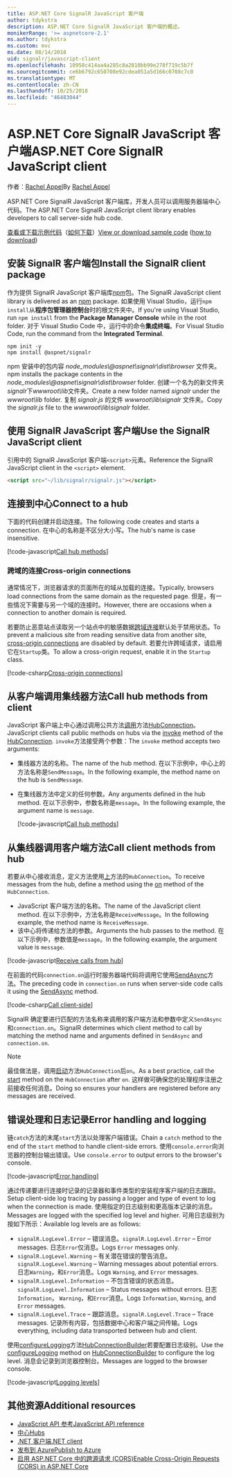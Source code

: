 ```yaml
---
title: ASP.NET Core SignalR JavaScript 客户端
author: tdykstra
description: ASP.NET Core SignalR JavaScript 客户端的概述。
monikerRange: '>= aspnetcore-2.1'
ms.author: tdykstra
ms.custom: mvc
ms.date: 08/14/2018
uid: signalr/javascript-client
ms.openlocfilehash: 10958c414aa4a285c8a2810bb99e278f719c5b7f
ms.sourcegitcommit: ce6b6792c650708e92cdea051a5d166c0708c7c0
ms.translationtype: MT
ms.contentlocale: zh-CN
ms.lasthandoff: 10/25/2018
ms.locfileid: "46483044"
---
```

# <a name="aspnet-core-signalr-javascript-client"></a><span data-ttu-id="0cd2d-103">ASP.NET Core SignalR JavaScript 客户端</span><span class="sxs-lookup"><span data-stu-id="0cd2d-103">ASP.NET Core SignalR JavaScript client</span></span>

<span data-ttu-id="0cd2d-104">作者：[Rachel Appel](http://twitter.com/rachelappel)</span><span class="sxs-lookup"><span data-stu-id="0cd2d-104">By [Rachel Appel](http://twitter.com/rachelappel)</span></span>

<span data-ttu-id="0cd2d-105">ASP.NET Core SignalR JavaScript 客户端库，开发人员可以调用服务器端中心代码。</span><span class="sxs-lookup"><span data-stu-id="0cd2d-105">The ASP.NET Core SignalR JavaScript client library enables developers to call server-side hub code.</span></span>

<span data-ttu-id="0cd2d-106">[查看或下载示例代码](https://github.com/aspnet/Docs/tree/live/aspnetcore/signalr/javascript-client/sample)（[如何下载](xref:tutorials/index#how-to-download-a-sample)）</span><span class="sxs-lookup"><span data-stu-id="0cd2d-106">[View or download sample code](https://github.com/aspnet/Docs/tree/live/aspnetcore/signalr/javascript-client/sample) ([how to download](xref:tutorials/index#how-to-download-a-sample))</span></span>

## <a name="install-the-signalr-client-package"></a><span data-ttu-id="0cd2d-107">安装 SignalR 客户端包</span><span class="sxs-lookup"><span data-stu-id="0cd2d-107">Install the SignalR client package</span></span>

<span data-ttu-id="0cd2d-108">作为提供 SignalR JavaScript 客户端库[npm](https://www.npmjs.com/)包。</span><span class="sxs-lookup"><span data-stu-id="0cd2d-108">The SignalR JavaScript client library is delivered as an [npm](https://www.npmjs.com/) package.</span></span> <span data-ttu-id="0cd2d-109">如果使用 Visual Studio，运行`npm install`从**程序包管理器控制台**时的根文件夹中。</span><span class="sxs-lookup"><span data-stu-id="0cd2d-109">If you're using Visual Studio, run `npm install` from the **Package Manager Console** while in the root folder.</span></span> <span data-ttu-id="0cd2d-110">对于 Visual Studio Code 中，运行中的命令**集成终端**。</span><span class="sxs-lookup"><span data-stu-id="0cd2d-110">For Visual Studio Code, run the command from the **Integrated Terminal**.</span></span>

  ```console
  npm init -y
  npm install @aspnet/signalr
  ```

<span data-ttu-id="0cd2d-111">npm 安装中的包内容 *node_modules\\@aspnet\signalr\dist\browser* 文件夹。</span><span class="sxs-lookup"><span data-stu-id="0cd2d-111">npm installs the package contents in the *node_modules\\@aspnet\signalr\dist\browser* folder.</span></span> <span data-ttu-id="0cd2d-112">创建一个名为的新文件夹*signalr*下*wwwroot\\lib*文件夹。</span><span class="sxs-lookup"><span data-stu-id="0cd2d-112">Create a new folder named *signalr* under the *wwwroot\\lib* folder.</span></span> <span data-ttu-id="0cd2d-113">复制 *signalr.js* 的文件 *wwwroot\lib\signalr* 文件夹。</span><span class="sxs-lookup"><span data-stu-id="0cd2d-113">Copy the *signalr.js* file to the *wwwroot\lib\signalr* folder.</span></span>

## <a name="use-the-signalr-javascript-client"></a><span data-ttu-id="0cd2d-114">使用 SignalR JavaScript 客户端</span><span class="sxs-lookup"><span data-stu-id="0cd2d-114">Use the SignalR JavaScript client</span></span>

<span data-ttu-id="0cd2d-115">引用中的 SignalR JavaScript 客户端`<script>`元素。</span><span class="sxs-lookup"><span data-stu-id="0cd2d-115">Reference the SignalR JavaScript client in the `<script>` element.</span></span>

```html
<script src="~/lib/signalr/signalr.js"></script>
```

## <a name="connect-to-a-hub"></a><span data-ttu-id="0cd2d-116">连接到中心</span><span class="sxs-lookup"><span data-stu-id="0cd2d-116">Connect to a hub</span></span>

<span data-ttu-id="0cd2d-117">下面的代码创建并启动连接。</span><span class="sxs-lookup"><span data-stu-id="0cd2d-117">The following code creates and starts a connection.</span></span> <span data-ttu-id="0cd2d-118">在中心的名称是不区分大小写。</span><span class="sxs-lookup"><span data-stu-id="0cd2d-118">The hub's name is case insensitive.</span></span>

[!code-javascript[Call hub methods](javascript-client/sample/wwwroot/js/chat.js?range=9-12,28)]

### <a name="cross-origin-connections"></a><span data-ttu-id="0cd2d-119">跨域的连接</span><span class="sxs-lookup"><span data-stu-id="0cd2d-119">Cross-origin connections</span></span>

<span data-ttu-id="0cd2d-120">通常情况下，浏览器请求的页面所在的域从加载的连接。</span><span class="sxs-lookup"><span data-stu-id="0cd2d-120">Typically, browsers load connections from the same domain as the requested page.</span></span> <span data-ttu-id="0cd2d-121">但是，有一些情况下需要与另一个域的连接时。</span><span class="sxs-lookup"><span data-stu-id="0cd2d-121">However, there are occasions when a connection to another domain is required.</span></span>

<span data-ttu-id="0cd2d-122">若要防止恶意站点读取另一个站点中的敏感数据[跨域连接](xref:security/cors)默认处于禁用状态。</span><span class="sxs-lookup"><span data-stu-id="0cd2d-122">To prevent a malicious site from reading sensitive data from another site, [cross-origin connections](xref:security/cors) are disabled by default.</span></span> <span data-ttu-id="0cd2d-123">若要允许跨域请求，请启用它在`Startup`类。</span><span class="sxs-lookup"><span data-stu-id="0cd2d-123">To allow a cross-origin request, enable it in the `Startup` class.</span></span>

[!code-csharp[Cross-origin connections](javascript-client/sample/Startup.cs?highlight=29-35,56)]

## <a name="call-hub-methods-from-client"></a><span data-ttu-id="0cd2d-124">从客户端调用集线器方法</span><span class="sxs-lookup"><span data-stu-id="0cd2d-124">Call hub methods from client</span></span>

<span data-ttu-id="0cd2d-125">JavaScript 客户端上中心通过调用公共方法[调用](/javascript/api/%40aspnet/signalr/hubconnection#invoke)方法[HubConnection](/javascript/api/%40aspnet/signalr/hubconnection)。</span><span class="sxs-lookup"><span data-stu-id="0cd2d-125">JavaScript clients call public methods on hubs via the [invoke](/javascript/api/%40aspnet/signalr/hubconnection#invoke) method of the [HubConnection](/javascript/api/%40aspnet/signalr/hubconnection).</span></span> <span data-ttu-id="0cd2d-126">`invoke`方法接受两个参数：</span><span class="sxs-lookup"><span data-stu-id="0cd2d-126">The `invoke` method accepts two arguments:</span></span>

* <span data-ttu-id="0cd2d-127">集线器方法的名称。</span><span class="sxs-lookup"><span data-stu-id="0cd2d-127">The name of the hub method.</span></span> <span data-ttu-id="0cd2d-128">在以下示例中，中心上的方法名称是`SendMessage`。</span><span class="sxs-lookup"><span data-stu-id="0cd2d-128">In the following example, the method name on the hub is `SendMessage`.</span></span>
* <span data-ttu-id="0cd2d-129">在集线器方法中定义的任何参数。</span><span class="sxs-lookup"><span data-stu-id="0cd2d-129">Any arguments defined in the hub method.</span></span> <span data-ttu-id="0cd2d-130">在以下示例中，参数名称是`message`。</span><span class="sxs-lookup"><span data-stu-id="0cd2d-130">In the following example, the argument name is `message`.</span></span>

  [!code-javascript[Call hub methods](javascript-client/sample/wwwroot/js/chat.js?range=24)]

## <a name="call-client-methods-from-hub"></a><span data-ttu-id="0cd2d-131">从集线器调用客户端方法</span><span class="sxs-lookup"><span data-stu-id="0cd2d-131">Call client methods from hub</span></span>

<span data-ttu-id="0cd2d-132">若要从中心接收消息，定义方法使用[上](/javascript/api/%40aspnet/signalr/hubconnection#on)方法的`HubConnection`。</span><span class="sxs-lookup"><span data-stu-id="0cd2d-132">To receive messages from the hub, define a method using the [on](/javascript/api/%40aspnet/signalr/hubconnection#on) method of the `HubConnection`.</span></span>

* <span data-ttu-id="0cd2d-133">JavaScript 客户端方法的名称。</span><span class="sxs-lookup"><span data-stu-id="0cd2d-133">The name of the JavaScript client method.</span></span> <span data-ttu-id="0cd2d-134">在以下示例中，方法名称是`ReceiveMessage`。</span><span class="sxs-lookup"><span data-stu-id="0cd2d-134">In the following example, the method name is `ReceiveMessage`.</span></span>
* <span data-ttu-id="0cd2d-135">该中心将传递给方法的参数。</span><span class="sxs-lookup"><span data-stu-id="0cd2d-135">Arguments the hub passes to the method.</span></span> <span data-ttu-id="0cd2d-136">在以下示例中，参数值是`message`。</span><span class="sxs-lookup"><span data-stu-id="0cd2d-136">In the following example, the argument value is `message`.</span></span>

[!code-javascript[Receive calls from hub](javascript-client/sample/wwwroot/js/chat.js?range=14-19)]

<span data-ttu-id="0cd2d-137">在前面的代码`connection.on`运行时服务器端代码将调用它使用[SendAsync](/dotnet/api/microsoft.aspnetcore.signalr.clientproxyextensions.sendasync)方法。</span><span class="sxs-lookup"><span data-stu-id="0cd2d-137">The preceding code in `connection.on` runs when server-side code calls it using the [SendAsync](/dotnet/api/microsoft.aspnetcore.signalr.clientproxyextensions.sendasync) method.</span></span>

[!code-csharp[Call client-side](javascript-client/sample/hubs/chathub.cs?range=8-11)]

<span data-ttu-id="0cd2d-138">SignalR 确定要进行匹配的方法名称来调用的客户端方法和参数中定义`SendAsync`和`connection.on`。</span><span class="sxs-lookup"><span data-stu-id="0cd2d-138">SignalR determines which client method to call by matching the method name and arguments defined in `SendAsync` and `connection.on`.</span></span>

> [!NOTE]
> <span data-ttu-id="0cd2d-139">最佳做法是，调用[启动](/javascript/api/%40aspnet/signalr/hubconnection#start)方法`HubConnection`后`on`。</span><span class="sxs-lookup"><span data-stu-id="0cd2d-139">As a best practice, call the [start](/javascript/api/%40aspnet/signalr/hubconnection#start) method on the `HubConnection` after `on`.</span></span> <span data-ttu-id="0cd2d-140">这样做可确保您的处理程序注册之前接收任何消息。</span><span class="sxs-lookup"><span data-stu-id="0cd2d-140">Doing so ensures your handlers are registered before any messages are received.</span></span>

## <a name="error-handling-and-logging"></a><span data-ttu-id="0cd2d-141">错误处理和日志记录</span><span class="sxs-lookup"><span data-stu-id="0cd2d-141">Error handling and logging</span></span>

<span data-ttu-id="0cd2d-142">链`catch`方法的末尾`start`方法以处理客户端错误。</span><span class="sxs-lookup"><span data-stu-id="0cd2d-142">Chain a `catch` method to the end of the `start` method to handle client-side errors.</span></span> <span data-ttu-id="0cd2d-143">使用`console.error`向浏览器的控制台输出错误。</span><span class="sxs-lookup"><span data-stu-id="0cd2d-143">Use `console.error` to output errors to the browser's console.</span></span>

[!code-javascript[Error handling](javascript-client/sample/wwwroot/js/chat.js?range=28)]

<span data-ttu-id="0cd2d-144">通过传递要进行连接时记录的记录器和事件类型的安装程序客户端的日志跟踪。</span><span class="sxs-lookup"><span data-stu-id="0cd2d-144">Setup client-side log tracing by passing a logger and type of event to log when the connection is made.</span></span> <span data-ttu-id="0cd2d-145">使用指定的日志级别和更高版本记录的消息。</span><span class="sxs-lookup"><span data-stu-id="0cd2d-145">Messages are logged with the specified log level and higher.</span></span> <span data-ttu-id="0cd2d-146">可用日志级别为按如下所示：</span><span class="sxs-lookup"><span data-stu-id="0cd2d-146">Available log levels are as follows:</span></span>

* <span data-ttu-id="0cd2d-147">`signalR.LogLevel.Error` &ndash; 错误消息。</span><span class="sxs-lookup"><span data-stu-id="0cd2d-147">`signalR.LogLevel.Error` &ndash; Error messages.</span></span> <span data-ttu-id="0cd2d-148">日志`Error`仅消息。</span><span class="sxs-lookup"><span data-stu-id="0cd2d-148">Logs `Error` messages only.</span></span>
* <span data-ttu-id="0cd2d-149">`signalR.LogLevel.Warning` &ndash; 有关潜在错误的警告消息。</span><span class="sxs-lookup"><span data-stu-id="0cd2d-149">`signalR.LogLevel.Warning` &ndash; Warning messages about potential errors.</span></span> <span data-ttu-id="0cd2d-150">日志`Warning`，和`Error`消息。</span><span class="sxs-lookup"><span data-stu-id="0cd2d-150">Logs `Warning`, and `Error` messages.</span></span>
* <span data-ttu-id="0cd2d-151">`signalR.LogLevel.Information` &ndash; 不包含错误的状态消息。</span><span class="sxs-lookup"><span data-stu-id="0cd2d-151">`signalR.LogLevel.Information` &ndash; Status messages without errors.</span></span> <span data-ttu-id="0cd2d-152">日志`Information`， `Warning`，和`Error`消息。</span><span class="sxs-lookup"><span data-stu-id="0cd2d-152">Logs `Information`, `Warning`, and `Error` messages.</span></span>
* <span data-ttu-id="0cd2d-153">`signalR.LogLevel.Trace` &ndash; 跟踪消息。</span><span class="sxs-lookup"><span data-stu-id="0cd2d-153">`signalR.LogLevel.Trace` &ndash; Trace messages.</span></span> <span data-ttu-id="0cd2d-154">记录所有内容，包括数据中心和客户端之间传输。</span><span class="sxs-lookup"><span data-stu-id="0cd2d-154">Logs everything, including data transported between hub and client.</span></span>

<span data-ttu-id="0cd2d-155">使用[configureLogging](/javascript/api/%40aspnet/signalr/hubconnectionbuilder#configurelogging)方法[HubConnectionBuilder](/javascript/api/%40aspnet/signalr/hubconnectionbuilder)若要配置日志级别。</span><span class="sxs-lookup"><span data-stu-id="0cd2d-155">Use the [configureLogging](/javascript/api/%40aspnet/signalr/hubconnectionbuilder#configurelogging) method on [HubConnectionBuilder](/javascript/api/%40aspnet/signalr/hubconnectionbuilder) to configure the log level.</span></span> <span data-ttu-id="0cd2d-156">消息会记录到浏览器控制台。</span><span class="sxs-lookup"><span data-stu-id="0cd2d-156">Messages are logged to the browser console.</span></span>

[!code-javascript[Logging levels](javascript-client/sample/wwwroot/js/chat.js?range=9-12)]

## <a name="additional-resources"></a><span data-ttu-id="0cd2d-157">其他资源</span><span class="sxs-lookup"><span data-stu-id="0cd2d-157">Additional resources</span></span>

* [<span data-ttu-id="0cd2d-158">JavaScript API 参考</span><span class="sxs-lookup"><span data-stu-id="0cd2d-158">JavaScript API reference</span></span>](/javascript/api/?view=signalr-js-latest)
* [<span data-ttu-id="0cd2d-159">中心</span><span class="sxs-lookup"><span data-stu-id="0cd2d-159">Hubs</span></span>](xref:signalr/hubs)
* [<span data-ttu-id="0cd2d-160">.NET 客户端</span><span class="sxs-lookup"><span data-stu-id="0cd2d-160">.NET client</span></span>](xref:signalr/dotnet-client)
* [<span data-ttu-id="0cd2d-161">发布到 Azure</span><span class="sxs-lookup"><span data-stu-id="0cd2d-161">Publish to Azure</span></span>](xref:signalr/publish-to-azure-web-app)
* [<span data-ttu-id="0cd2d-162">启用 ASP.NET Core 中的跨源请求 (CORS)</span><span class="sxs-lookup"><span data-stu-id="0cd2d-162">Enable Cross-Origin Requests (CORS) in ASP.NET Core</span></span>](xref:security/cors)
